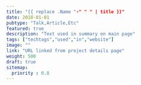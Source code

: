 ```yaml
---
title: "{{ replace .Name "-" " " | title }}"
date: 2018-01-01
pubtype: "Talk,Article,Etc"
featured: true
description: "Text used in summary on main page"
tags: ["techtags","used","in","website"]
image: ""
link: "URL linked from project details page"
weight: 500
draft: true
sitemap:
  priority : 0.8
---
```

